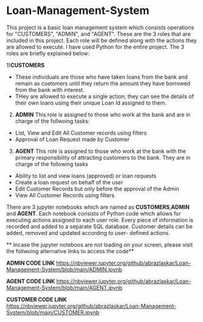 # Loan-Management-System

This project is a basic loan management system which consists operations for "CUSTOMERS", "ADMIN", and "AGENT". These are the 3 roles that are included in this project. Each role will be defined along with the actions they are allowed to execute. I have used Python for the entire project. The 3 roles are briefly explained below:

1)**CUSTOMERS**
- These individuals are those who have taken loans from the bank and remain as customers until they return the amount they have borrowed from the bank with interest.
- THey are allowed to execute a single action; they can see the details of their own loans using their unique Loan Id assigned to them.

2) **ADMIN**
 This role is assigned to those who work at the bank and are in charge of the follwoing tasks:
- List, View and Edit All Customer records using filters
- Approval of Loan Request made by Customer

3) **AGENT**
This role is assigned to those who work at the bank with the primary responsibility of attracting customers to the bank. They are in charge of the following tasks
-  Ability to list and view loans (approved) or loan requests 
-  Create a loan request on behalf of the user
-  Edit Customer Records but only before the approval of the Admin
-  View All Customer Records using filters

There are 3 jupyter notebooks which are named as **CUSTOMERS**,**ADMIN** and **AGENT**. Each notebook consists of Python code which allows for executing actions assigned to each user role. Every piece of information is recorded and added to a separate SQL database. Customer details can be added, removed and updated according to user- defined actions.


** Incase the jupyter noteboos are not loading on your screen, please visit the follwoing alternative links to access the code**

**ADMIN CODE LINK**  https://nbviewer.jupyter.org/github/abrazlaskar/Loan-Management-System/blob/main/ADMIN.ipynb

**AGENT CODE LINK**    https://nbviewer.jupyter.org/github/abrazlaskar/Loan-Management-System/blob/main/AGENT.ipynb

**CUSTOMER CODE LINK**  https://nbviewer.jupyter.org/github/abrazlaskar/Loan-Management-System/blob/main/CUSTOMER.ipynb
